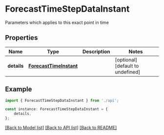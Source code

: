 # ForecastTimeStepDataInstant

Parameters which applies to this exact point in time

## Properties

Name | Type | Description | Notes
------------ | ------------- | ------------- | -------------
**details** | [**ForecastTimeInstant**](ForecastTimeInstant.md) |  | [optional] [default to undefined]

## Example

```typescript
import { ForecastTimeStepDataInstant } from './api';

const instance: ForecastTimeStepDataInstant = {
    details,
};
```

[[Back to Model list]](../README.md#documentation-for-models) [[Back to API list]](../README.md#documentation-for-api-endpoints) [[Back to README]](../README.md)
